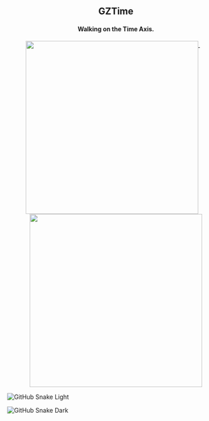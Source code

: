 <h2 align="center">GZTime</h2>

<h4 align="center">Walking on the Time Axis.</h4>

<p align="center">
  <a href="#">
    <img width="400" align="top" src="https://gist.githubusercontent.com/GZTimeWalker/7b91e5c1e018c9e35d38669d2fbd6e97/raw/github-metrics.svg" />
  </a>
  &emsp;
  <a href="#">
    <img width="400" align="top" src="https://gist.githubusercontent.com/GZTimeWalker/b688af797a7cf82ab466dacd7bc10d0d/raw/github-metrics.svg" />
  </a>
</p>

![GitHub Snake Light](https://gist.githubusercontent.com/GZTimeWalker/62c190858bed9a108ce5811f715d2e55/raw/github-snake.svg#gh-light-mode-only)

![GitHub Snake Dark](https://gist.githubusercontent.com/GZTimeWalker/62c190858bed9a108ce5811f715d2e55/raw/github-snake-dark.svg#gh-dark-mode-only)
